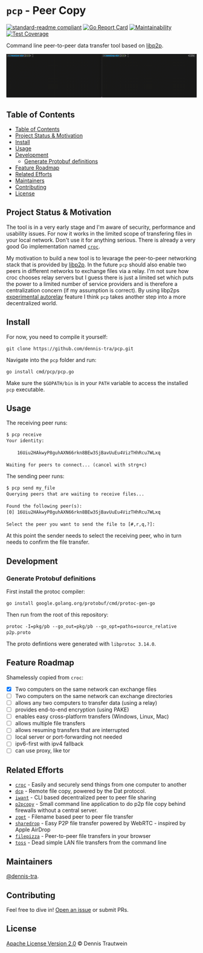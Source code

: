 # `pcp` - Peer Copy

[![standard-readme compliant](https://img.shields.io/badge/readme%20style-standard-brightgreen.svg)](https://github.com/RichardLitt/standard-readme)
[![Go Report Card](https://goreportcard.com/badge/github.com/dennis-tra/pcp)](https://goreportcard.com/report/github.com/dennis-tra/pcp)
[![Maintainability](https://api.codeclimate.com/v1/badges/de64b09a3731b8a8842b/maintainability)](https://codeclimate.com/github/dennis-tra/pcp/maintainability)
[![Test Coverage](https://api.codeclimate.com/v1/badges/de64b09a3731b8a8842b/test_coverage)](https://codeclimate.com/github/dennis-tra/pcp/test_coverage)

Command line peer-to-peer data transfer tool based on [libp2p](https://github.com/libp2p/go-libp2p).

![Demo animation](./docs/demo-2021-01-27.gif)

## Table of Contents

- [Table of Contents](#table-of-contents)
- [Project Status & Motivation](#project-status--motivation)
- [Install](#install)
- [Usage](#usage)
- [Development](#development)
  - [Generate Protobuf definitions](#generate-protobuf-definitions)
- [Feature Roadmap](#feature-roadmap)
- [Related Efforts](#related-efforts)
- [Maintainers](#maintainers)
- [Contributing](#contributing)
- [License](#license)

## Project Status & Motivation

The tool is in a very early stage and I'm aware of security, performance and usability issues. For now it works in the limited scope of transfering files in your local network. Don't use it for anything serious. There is already a very good Go implementation named [`croc`](https://github.com/schollz/croc). 

My motivation to build a new tool is to levarage the peer-to-peer networking stack that is provided by [libp2p](https://github.com/libp2p/go-libp2p). In the future `pcp` should also enable two peers in different networks to exchange files via a relay. I'm not sure how croc chooses relay servers but I guess there is just a limited set which puts the power to a limited number of service providers and is therefore a centralization concern (if my assumption is correct). By using libp2ps [experimental autorelay](https://docs.libp2p.io/concepts/circuit-relay/#autorelay) feature I think `pcp` takes another step into a more decentralized world.

## Install

For now, you need to compile it yourself:

```shell
git clone https://github.com/dennis-tra/pcp.git
```

Navigate into the `pcp` folder and run:

```shell
go install cmd/pcp/pcp.go
```

Make sure the `$GOPATH/bin` is in your `PATH` variable to access the installed `pcp` executable.

## Usage

The receiving peer runs:

```shell
$ pcp receive
Your identity:

	16Uiu2HAkwyP8guhAXN66rkn8BEw3SjBavUuEu4VizTHhRcu7WLxq

Waiting for peers to connect... (cancel with strg+c)
```

The sending peer runs:

```shell
$ pcp send my_file
Querying peers that are waiting to receive files...

Found the following peer(s):
[0] 16Uiu2HAkwyP8guhAXN66rkn8BEw3SjBavUuEu4VizTHhRcu7WLxq

Select the peer you want to send the file to [#,r,q,?]:
```

At this point the sender needs to select the receiving peer, who in turn needs to confirm the file transfer.

## Development

### Generate Protobuf definitions

First install the protoc compiler:

```shell
go install google.golang.org/protobuf/cmd/protoc-gen-go
```

Then run from the root of this repository:

```shell
protoc -I=pkg/pb --go_out=pkg/pb --go_opt=paths=source_relative p2p.proto
```

The proto defintions were generated with `libprotoc 3.14.0`.

## Feature Roadmap

Shamelessly copied from `croc`:

- [x] Two computers on the same network can exchange files
- [ ] Two computers on the same network can exchange directories
- [ ] allows any two computers to transfer data (using a relay)
- [ ] provides end-to-end encryption (using PAKE)
- [ ] enables easy cross-platform transfers (Windows, Linux, Mac)
- [ ] allows multiple file transfers
- [ ] allows resuming transfers that are interrupted
- [ ] local server or port-forwarding not needed
- [ ] ipv6-first with ipv4 fallback
- [ ] can use proxy, like tor

## Related Efforts

- [`croc`](https://github.com/schollz/croc) - Easily and securely send things from one computer to another
- [`dcp`](https://github.com/tom-james-watson/dat-cp) - Remote file copy, powered by the Dat protocol.
- [`iwant`](https://github.com/nirvik/iWant) - CLI based decentralized peer to peer file sharing
- [`p2pcopy`](https://github.com/psantosl/p2pcopy) - Small command line application to do p2p file copy behind firewalls
  without a central server.
- [`zget`](https://github.com/nils-werner/zget) - Filename based peer to peer file transfer
- [`sharedrop`](https://github.com/cowbell/sharedrop) - Easy P2P file transfer powered by WebRTC - inspired by Apple
  AirDrop
- [`filepizza`](https://github.com/kern/filepizza) - Peer-to-peer file transfers in your browser
- [`toss`](https://github.com/zerotier/toss) - Dead simple LAN file transfers from the command line

## Maintainers

[@dennis-tra](https://github.com/dennis-tra).

## Contributing

Feel free to dive in! [Open an issue](https://github.com/dennis-tra/pcp/issues/new) or submit PRs.

## License

[Apache License Version 2.0](LICENSE) © Dennis Trautwein
